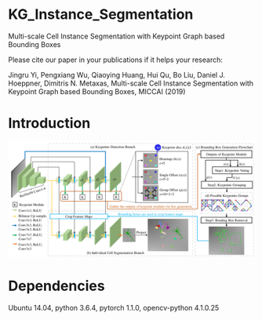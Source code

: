 # KG_Instance_Segmentation
Multi-scale Cell Instance Segmentation with Keypoint Graph based Bounding Boxes


Please cite our paper in your publications if it helps your research:

Jingru Yi, Pengxiang Wu, Qiaoying Huang, Hui Qu, Bo Liu, Daniel J. Hoeppner, Dimitris N. Metaxas, Multi-scale Cell Instance Segmentation with Keypoint Graph based Bounding Boxes, MICCAI (2019)


# Introduction
![GitHub Logo](/imgs/pic1.png)



# Dependencies
Ubuntu 14.04, python 3.6.4, pytorch 1.1.0, opencv-python 4.1.0.25 
